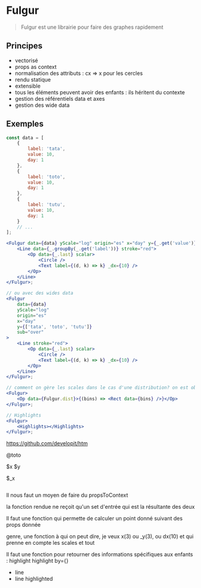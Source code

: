 # Fulgur

> Fulgur est une librairie pour faire des graphes rapidement

## Principes

-   vectorisé
-   props as context
-   normalisation des attributs : cx => x pour les cercles
-   rendu statique
-   extensible
-   tous les éléments peuvent avoir des enfants : ils héritent du contexte
-   gestion des référentiels data et axes
-   gestion des wide data

## Exemples

```jsx
const data = [
    {
        label: 'tata',
        value: 10,
        day: 1
    },
    {
        label: 'toto',
        value: 10,
        day: 1
    },
    {
        label: 'tutu',
        value: 10,
        day: 1
    }
    // ...
];

<Fulgur data={data} yScale="log" origin="es" x="day" y={_.get('value')}>
    <Line data={_.groupBy(_.get('label'))} stroke="red">
        <Op data={_.last} scalar>
            <Circle />
            <Text label={(d, k) => k} _dx={10} />
        </Op>
    </Line>
</Fulgur>;

// ou avec des wides data
<Fulgur
    data={data}
    yScale="log"
    origin="es"
    x="day"
    y={['tata', 'toto', 'tutu']}
    sub="over"
>
    <Line stroke="red">
        <Op data={_.last} scalar>
            <Circle />
            <Text label={(d, k) => k} _dx={10} />
        </Op>
    </Line>
</Fulgur>;

// comment on gère les scales dans le cas d'une distribution? on est obligé de faire de l'AST
<Fulgur>
    <Op data={Fulgur.dist}>{(bins) => <Rect data={bins} />}</Op>
</Fulgur>;

// Highlights
<Fulgur>
    <Highlights></Highlights>
</Fulgur>;
```

https://github.com/developit/htm

@toto

$x $y

\$\_x

```js
```

Il nous faut un moyen de faire du propsToContext

la fonction rendue ne reçoit qu'un set d'entrée qui est la résultante des deux

Il faut une fonction qui permette de calculer un point donné suivant des props donnée

genre, une fonction à qui on peut dire, je veux x(3) ou \_y(3), ou dx(10) et qui prenne en compte les scales et tout

Il faut une fonction pour retourner des informations spécifiques aux enfants : highlight
highlight by={}

-   line
-   line highlighted
